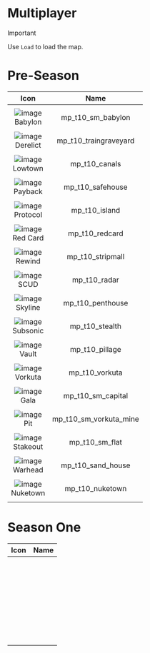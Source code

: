 # Multiplayer 



> [!IMPORTANT]
> 
> Use `Load` to load the map.
>

# Pre-Season


| Icon | Name | 
| :--: | :--: | 
| | | | | 
![image](https://github.com/user-attachments/assets/462fe477-1d08-403c-bbbd-bdb667c336f1)<br> Babylon | mp_t10_sm_babylon | 
| | | | | 
 ![image](https://github.com/user-attachments/assets/a8906917-cb58-4992-b4fb-e6816febb2e4)<br> Derelict | mp_t10_traingraveyard| 
| | | | | 
 ![image](https://github.com/user-attachments/assets/bbfaabe3-074b-4a14-90d9-d5689bb2d7ca)<br> Lowtown  | mp_t10_canals | 
| | | | | 
![image](https://github.com/user-attachments/assets/02bb4de5-0d11-4f05-9796-af641b808d80)<br> Payback  | mp_t10_safehouse | 
| | | | | 
![image](https://github.com/user-attachments/assets/8eae64ca-8190-4c14-8d46-f312565f5b5b)<br> Protocol | mp_t10_island | 
| | | | | 
![image](https://github.com/user-attachments/assets/9c53dd57-1611-4551-83bd-3bdd297d8c9c)<br> Red Card | mp_t10_redcard | 
| | | | | 
![image](https://github.com/user-attachments/assets/3a44ec79-9056-4b43-b41e-6a8131ba7140)<br> Rewind  | mp_t10_stripmall | 
| | | | | 
![image](https://github.com/user-attachments/assets/3a30bd56-61ff-466c-8f19-b42e76f6915f)<br> SCUD | mp_t10_radar | 
| | | | | 
![image](https://github.com/user-attachments/assets/a1e1a698-e05e-46bf-be1a-02dbadb6d5cb)<br> Skyline | mp_t10_penthouse | 
| | | | | 
![image](https://github.com/user-attachments/assets/dae91a79-6be1-4c45-876d-3affa9138ea5)<br> Subsonic | mp_t10_stealth | 
| | | | | 
![image](https://github.com/user-attachments/assets/41fa6edb-1de7-4223-8d7b-93ab1f09f3bb)<br> Vault | mp_t10_pillage | 
| | | | | 
![image](https://github.com/user-attachments/assets/a0f59769-8e99-4272-bb1d-4ae91297663f)<br> Vorkuta | mp_t10_vorkuta | 
| | | | | 
![image](https://github.com/user-attachments/assets/5989537f-45f9-4ffe-b02c-e41f65f97570)<br> Gala | mp_t10_sm_capital | 
| | | | | 
![image](https://github.com/user-attachments/assets/204dbf0a-2864-4daa-b7b1-8df3c270dea7)<br> Pit | mp_t10_sm_vorkuta_mine | 
| | | | | 
![image](https://github.com/user-attachments/assets/b8a10798-8b34-421d-95d5-e87fa67eced4)<br> Stakeout | mp_t10_sm_flat | 
| | | | | 
![image](https://github.com/user-attachments/assets/58a6c501-0104-4b3d-ad40-fb854977033f)<br> Warhead | mp_t10_sand_house | 
| | | | | 
![image](https://github.com/user-attachments/assets/a0e67a6a-c63d-43aa-9cb5-ccd986a4a4eb)<br> Nuketown | mp_t10_nuketown | 
| | | | | 



# Season One


| Icon | Name | 
| :--: | :--: | 
| | | | | 
 <br>  | | 
| | | | | 
 <br>  | | 
| | | | | 
 <br>  | | 
| | | | | 
 <br>  | | 
| | | | | 
 <br>  | | 
| | | | | 
 <br>  | | 
| | | | | 














